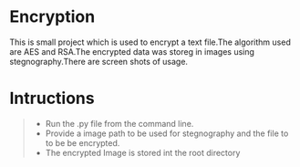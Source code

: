 # Encryption
This is small project which is used to encrypt a text file.The algorithm used are AES and RSA.The encrypted data was storeg in images using stegnography.There are screen shots of usage.

# Intructions
>* Run the .py file from the command line.
>* Provide a image path to be used for stegnography and the file to to be be encrypted.
>* The encrypted Image is stored int the root directory
